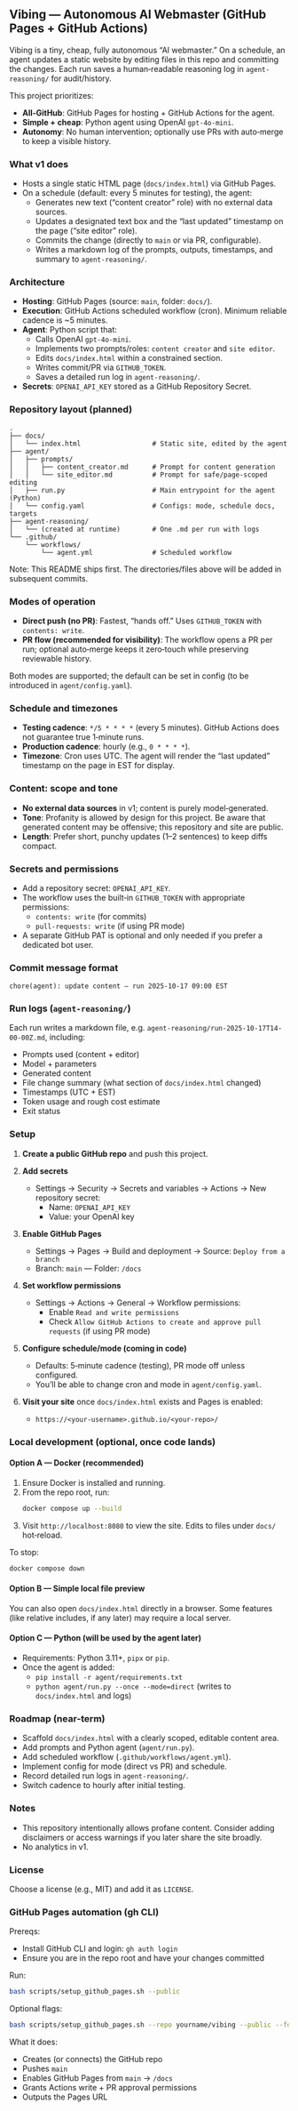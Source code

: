 ## Vibing — Autonomous AI Webmaster (GitHub Pages + GitHub Actions)

Vibing is a tiny, cheap, fully autonomous “AI webmaster.” On a schedule, an agent updates a static website by editing files in this repo and committing the changes. Each run saves a human‑readable reasoning log in `agent-reasoning/` for audit/history.

This project prioritizes:
- **All‑GitHub**: GitHub Pages for hosting + GitHub Actions for the agent.
- **Simple + cheap**: Python agent using OpenAI `gpt-4o-mini`.
- **Autonomy**: No human intervention; optionally use PRs with auto‑merge to keep a visible history.


### What v1 does
- Hosts a single static HTML page (`docs/index.html`) via GitHub Pages.
- On a schedule (default: every 5 minutes for testing), the agent:
  - Generates new text (“content creator” role) with no external data sources.
  - Updates a designated text box and the “last updated” timestamp on the page (“site editor” role).
  - Commits the change (directly to `main` or via PR, configurable).
  - Writes a markdown log of the prompts, outputs, timestamps, and summary to `agent-reasoning/`.


### Architecture
- **Hosting**: GitHub Pages (source: `main`, folder: `docs/`).
- **Execution**: GitHub Actions scheduled workflow (cron). Minimum reliable cadence is ~5 minutes.
- **Agent**: Python script that:
  - Calls OpenAI `gpt-4o-mini`.
  - Implements two prompts/roles: `content creator` and `site editor`.
  - Edits `docs/index.html` within a constrained section.
  - Writes commit/PR via `GITHUB_TOKEN`.
  - Saves a detailed run log in `agent-reasoning/`.
- **Secrets**: `OPENAI_API_KEY` stored as a GitHub Repository Secret.


### Repository layout (planned)
```
.
├── docs/
│   └── index.html                  # Static site, edited by the agent
├── agent/
│   ├── prompts/
│   │   ├── content_creator.md      # Prompt for content generation
│   │   └── site_editor.md          # Prompt for safe/page-scoped editing
│   ├── run.py                      # Main entrypoint for the agent (Python)
│   └── config.yaml                 # Configs: mode, schedule docs, targets
├── agent-reasoning/
│   └── (created at runtime)        # One .md per run with logs
└── .github/
    └── workflows/
        └── agent.yml               # Scheduled workflow
```

Note: This README ships first. The directories/files above will be added in subsequent commits.


### Modes of operation
- **Direct push (no PR)**: Fastest, “hands off.” Uses `GITHUB_TOKEN` with `contents: write`.
- **PR flow (recommended for visibility)**: The workflow opens a PR per run; optional auto‑merge keeps it zero‑touch while preserving reviewable history.

Both modes are supported; the default can be set in config (to be introduced in `agent/config.yaml`).


### Schedule and timezones
- **Testing cadence**: `*/5 * * * *` (every 5 minutes). GitHub Actions does not guarantee true 1‑minute runs.
- **Production cadence**: hourly (e.g., `0 * * * *`).
- **Timezone**: Cron uses UTC. The agent will render the “last updated” timestamp on the page in EST for display.


### Content: scope and tone
- **No external data sources** in v1; content is purely model‑generated.
- **Tone**: Profanity is allowed by design for this project. Be aware that generated content may be offensive; this repository and site are public.
- **Length**: Prefer short, punchy updates (1–2 sentences) to keep diffs compact.


### Secrets and permissions
- Add a repository secret: `OPENAI_API_KEY`.
- The workflow uses the built‑in `GITHUB_TOKEN` with appropriate permissions:
  - `contents: write` (for commits)
  - `pull-requests: write` (if using PR mode)
- A separate GitHub PAT is optional and only needed if you prefer a dedicated bot user.


### Commit message format
`chore(agent): update content — run 2025-10-17 09:00 EST`


### Run logs (`agent-reasoning/`)
Each run writes a markdown file, e.g. `agent-reasoning/run-2025-10-17T14-00-00Z.md`, including:
- Prompts used (content + editor)
- Model + parameters
- Generated content
- File change summary (what section of `docs/index.html` changed)
- Timestamps (UTC + EST)
- Token usage and rough cost estimate
- Exit status


### Setup
1) **Create a public GitHub repo** and push this project.

2) **Add secrets**
   - Settings → Security → Secrets and variables → Actions → New repository secret:
     - Name: `OPENAI_API_KEY`
     - Value: your OpenAI key

3) **Enable GitHub Pages**
   - Settings → Pages → Build and deployment → Source: `Deploy from a branch`
   - Branch: `main` — Folder: `/docs`

4) **Set workflow permissions**
   - Settings → Actions → General → Workflow permissions:
     - Enable `Read and write permissions`
     - Check `Allow GitHub Actions to create and approve pull requests` (if using PR mode)

5) **Configure schedule/mode (coming in code)**
   - Defaults: 5‑minute cadence (testing), PR mode off unless configured.
   - You’ll be able to change cron and mode in `agent/config.yaml`.

6) **Visit your site** once `docs/index.html` exists and Pages is enabled:
   - `https://<your-username>.github.io/<your-repo>/`


### Local development (optional, once code lands)
#### Option A — Docker (recommended)
1) Ensure Docker is installed and running.
2) From the repo root, run:
   ```bash
   docker compose up --build
   ```
3) Visit `http://localhost:8080` to view the site. Edits to files under `docs/` hot‑reload.

To stop:
```bash
docker compose down
```

#### Option B — Simple local file preview
You can also open `docs/index.html` directly in a browser. Some features (like relative includes, if any later) may require a local server.

#### Option C — Python (will be used by the agent later)
- Requirements: Python 3.11+, `pipx` or `pip`.
- Once the agent is added:
  - `pip install -r agent/requirements.txt`
  - `python agent/run.py --once --mode=direct` (writes to `docs/index.html` and logs)


### Roadmap (near‑term)
- Scaffold `docs/index.html` with a clearly scoped, editable content area.
- Add prompts and Python agent (`agent/run.py`).
- Add scheduled workflow (`.github/workflows/agent.yml`).
- Implement config for mode (direct vs PR) and schedule.
- Record detailed run logs in `agent-reasoning/`.
- Switch cadence to hourly after initial testing.


### Notes
- This repository intentionally allows profane content. Consider adding disclaimers or access warnings if you later share the site broadly.
- No analytics in v1.


### License
Choose a license (e.g., MIT) and add it as `LICENSE`.


### GitHub Pages automation (gh CLI)
Prereqs:
- Install GitHub CLI and login: `gh auth login`
- Ensure you are in the repo root and have your changes committed

Run:
```bash
bash scripts/setup_github_pages.sh --public
```

Optional flags:
```bash
bash scripts/setup_github_pages.sh --repo yourname/vibing --public --force
```

What it does:
- Creates (or connects) the GitHub repo
- Pushes `main`
- Enables GitHub Pages from `main` → `/docs`
- Grants Actions write + PR approval permissions
- Outputs the Pages URL


